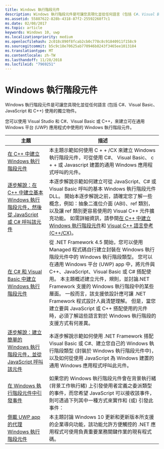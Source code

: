 ```yaml
---
title: Windows 執行階段元件
description: Windows 執行階段元件是可讓您具現化並從任何語言 (包括 C#、Visual Basic、JavaScript 和 C++) 使用的獨立物件。
ms.assetid: 55887622-828b-4318-87f2-25592268f7c1
ms.date: 02/08/2017
ms.topic: article
keywords: Windows 10, uwp
ms.localizationpriority: medium
ms.openlocfilehash: 2c018c890f8fcab2cb0c778c8c91840911f158c9
ms.sourcegitcommit: b5c9c18e70625ab770946b8243f3465ee1013184
ms.translationtype: MT
ms.contentlocale: zh-TW
ms.lasthandoff: 11/28/2018
ms.locfileid: "7969251"
---
```

# <a name="windows-runtime-components"></a>Windows 執行階段元件
Windows 執行階段元件是可讓您具現化並從任何語言 (包括 C#、Visual Basic、JavaScript 和 C++) 使用的獨立物件。

您可以使用 Visual Studio 和 C#、Visual Basic 或 C++，來建立可在通用 Windows 平台 (UWP) 應用程式中使用的 Windows 執行階段元件。

| 主題 | 描述 |
|-------|-------------|
| [在 C++ 中建立 Windows 執行階段元件](creating-windows-runtime-components-in-cpp.md) | 本主題示範如何使用 C + + /CX 來建立 Windows 執行階段元件，可從使用 C#、 Visual Basic、 c + + 或 Javascript 建置的通用 Windows 應用程式呼叫的元件。 |
| [逐步解說：在 C++ 中建立基本 Windows 執行階段元件，然後從 JavaScript 或 C# 呼叫該元件](walkthrough-creating-a-basic-windows-runtime-component-in-cpp-and-calling-it-from-javascript-or-csharp.md) | 本逐步解說示範如何建立可從 JavaScript、C# 或 Visual Basic 呼叫的基本 Windows 執行階段元件 DLL。 開始本逐步解說之前，請確定您了解一些概念，例如：抽象二進位介面 (ABI)、ref 類別，以及讓 ref 類別更容易使用的 Visual C++ 元件擴充功能。 如需詳細資訊，請參閱[在 C++ 中建立 Windows 執行階段元件](creating-windows-runtime-components-in-cpp.md)和 [Visual C++ 語言參考 (C++/CX)](https://msdn.microsoft.com/library/windows/apps/xaml/hh699871.aspx)。 |
| [在 C# 和 Visual Basic 中建立 Windows 執行階段元件](creating-windows-runtime-components-in-csharp-and-visual-basic.md) | 從 .NET Framework 4.5 開始，您可以使用 Managed 程式碼自行建立封裝在 Windows 執行階段元件中的 Windows 執行階段類型。 您可以在通用 Windows 平台 (UWP) app 中，將元件與 C++、JavaScript、Visual Basic 或 C# 搭配使用。 本主題概述建立元件，規則，並討論.NET Framework 支援的 Windows 執行階段中的某些層面。 一般而言，該支援依設計應可讓 .NET Framework 程式設計人員清楚理解。 但是，當您建立要與 JavaScript 或 C++ 搭配使用的元件時，必須了解這些語言對於 Windows 執行階段的支援方式有何差異。 |
| [逐步解說：建立簡單的 Windows 執行階段元件，並從 JavaScript 呼叫該元件](walkthrough-creating-a-simple-windows-runtime-component-and-calling-it-from-javascript.md) | 本逐步解說示範如何使用 .NET Framework 搭配 Visual Basic 或 C#、建立您自己的 Windows 執行階段類型 (封裝於 Windows 執行階段元件中)，以及如何從使用 JavaScript 為 Windows 建置的通用 Windows 應用程式呼叫此元件。 |
| [在 Windows 執行階段元件中引發事件](raising-events-in-windows-runtime-components.md) | 如果您的 Windows 執行階段元件會在背景執行緒 (背景工作執行緒) 上引發使用者定義之委派類型的事件，而您希望 JavaScript 可以接收該事件，則可透過下列其中一種方式來實作和 (或) 引發此事件： | 
| [側載 UWP app 的代理 Windows 執行階段元件](brokered-windows-runtime-components-for-side-loaded-windows-store-apps.md) | 本主題討論 Windows 10 更新和更新版本所支援的企業導向功能，該功能允許方便觸控的 .NET 應用程式可使用負責重要業務關鍵作業的現有程式碼。 |
